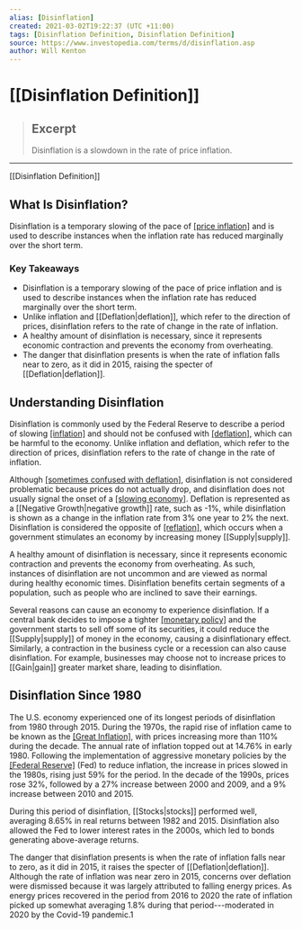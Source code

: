 ```yaml
---
alias: [Disinflation]
created: 2021-03-02T19:22:37 (UTC +11:00)
tags: [Disinflation Definition, Disinflation Definition]
source: https://www.investopedia.com/terms/d/disinflation.asp
author: Will Kenton
---
```


# [[Disinflation Definition]]

> ## Excerpt
> Disinflation is a slowdown in the rate of price inflation.

---

[[Disinflation Definition]]
## What Is Disinflation?

Disinflation is a temporary slowing of the pace of [[price inflation]](https://www.investopedia.com/terms/p/price_inflation.asp) and is used to describe instances when the inflation rate has reduced marginally over the short term.

### Key Takeaways

-   Disinflation is a temporary slowing of the pace of price inflation and is used to describe instances when the inflation rate has reduced marginally over the short term.
-   Unlike inflation and [[Deflation|deflation]], which refer to the direction of prices, disinflation refers to the rate of change in the rate of inflation.
-   A healthy amount of disinflation is necessary, since it represents economic contraction and prevents the economy from overheating.
-   The danger that disinflation presents is when the rate of inflation falls near to zero, as it did in 2015, raising the specter of [[Deflation|deflation]].

## Understanding Disinflation

Disinflation is commonly used by the Federal Reserve to describe a period of slowing [[inflation]](https://www.investopedia.com/terms/i/inflation.asp) and should not be confused with [[deflation]](https://www.investopedia.com/terms/d/[[Deflation|deflation]].asp), which can be harmful to the economy. Unlike inflation and deflation, which refer to the direction of prices, disinflation refers to the rate of change in the rate of inflation.

Although [[sometimes confused with deflation]](https://www.investopedia.com/ask/answers/032415/what-difference-between-[[Deflation|deflation]]-and-disinflation.asp), disinflation is not considered problematic because prices do not actually drop, and disinflation does not usually signal the onset of a [[slowing economy]](https://www.investopedia.com/terms/g/growthrates.asp). Deflation is represented as a [[Negative Growth|negative growth]] rate, such as -1%, while disinflation is shown as a change in the inflation rate from 3% one year to 2% the next. Disinflation is considered the opposite of [[reflation]](https://www.investopedia.com/terms/r/reflation.asp), which occurs when a government stimulates an economy by increasing money [[Supply|supply]].

A healthy amount of disinflation is necessary, since it represents economic contraction and prevents the economy from overheating. As such, instances of disinflation are not uncommon and are viewed as normal during healthy economic times. Disinflation benefits certain segments of a population, such as people who are inclined to save their earnings.

Several reasons can cause an economy to experience disinflation. If a central bank decides to impose a tighter [[monetary policy]](https://www.investopedia.com/terms/m/monetarypolicy.asp) and the government starts to sell off some of its securities, it could reduce the [[Supply|supply]] of money in the economy, causing a disinflationary effect. Similarly, a contraction in the business cycle or a recession can also cause disinflation. For example, businesses may choose not to increase prices to [[Gain|gain]] greater market share, leading to disinflation.

## Disinflation Since 1980

The U.S. economy experienced one of its longest periods of disinflation from 1980 through 2015. During the 1970s, the rapid rise of inflation came to be known as the [[Great Inflation]](https://www.investopedia.com/articles/[[Economics|economics]]/09/1970s-great-inflation.asp), with prices increasing more than 110% during the decade. The annual rate of inflation topped out at 14.76% in early 1980. Following the implementation of aggressive monetary policies by the [[Federal Reserve]](https://www.investopedia.com/terms/f/federalreservebank.asp) (Fed) to reduce inflation, the increase in prices slowed in the 1980s, rising just 59% for the period. In the decade of the 1990s, prices rose 32%, followed by a 27% increase between 2000 and 2009, and a 9% increase between 2010 and 2015.

During this period of disinflation, [[Stocks|stocks]] performed well, averaging 8.65% in real returns between 1982 and 2015. Disinflation also allowed the Fed to lower interest rates in the 2000s, which led to bonds generating above-average returns.

The danger that disinflation presents is when the rate of inflation falls near to zero, as it did in 2015, it raises the specter of [[Deflation|deflation]]. Although the rate of inflation was near zero in 2015, concerns over deflation were dismissed because it was largely attributed to falling energy prices. As energy prices recovered in the period from 2016 to 2020 the rate of inflation picked up somewhat averaging 1.8% during that period---moderated in 2020 by the Covid-19 pandemic.1
